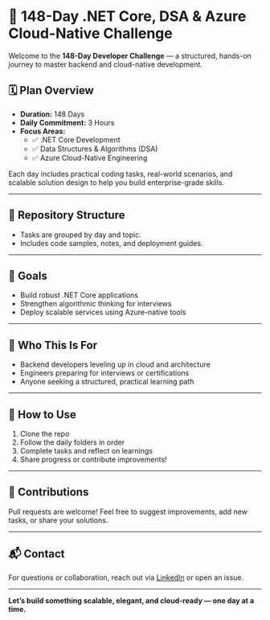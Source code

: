 # 🚀 148-Day .NET Core, DSA & Azure Cloud-Native Challenge

Welcome to the **148-Day Developer Challenge** — a structured, hands-on journey to master backend and cloud-native development.

## 🗓️ Plan Overview

- **Duration:** 148 Days  
- **Daily Commitment:** 3 Hours  
- **Focus Areas:**
  - ✅ .NET Core Development
  - ✅ Data Structures & Algorithms (DSA)
  - ✅ Azure Cloud-Native Engineering

Each day includes practical coding tasks, real-world scenarios, and scalable solution design to help you build enterprise-grade skills.

---

## 📁 Repository Structure




- Tasks are grouped by day and topic.
- Includes code samples, notes, and deployment guides.

---

## 🎯 Goals

- Build robust .NET Core applications
- Strengthen algorithmic thinking for interviews
- Deploy scalable services using Azure-native tools

---

## 🧠 Who This Is For

- Backend developers leveling up in cloud and architecture
- Engineers preparing for interviews or certifications
- Anyone seeking a structured, practical learning path

---

## 📌 How to Use

1. Clone the repo  
2. Follow the daily folders in order  
3. Complete tasks and reflect on learnings  
4. Share progress or contribute improvements!

---

## 🙌 Contributions

Pull requests are welcome! Feel free to suggest improvements, add new tasks, or share your solutions.

---

## 📬 Contact

For questions or collaboration, reach out via [LinkedIn](https://www.linkedin.com/in/your-profile) or open an issue.

---

**Let’s build something scalable, elegant, and cloud-ready — one day at a time.**